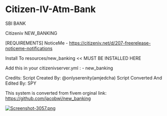 # Citizen-IV-Atm-Bank
SBI BANK

Citizeniv NEW_BANKING

[REQUIREMENTS]
NoticeMe - https://citizeniv.net/d/207-freerelease-noticeme-notifications

Install To resources/new_banking << MUST BE INSTALLED HERE


Add this in your citizenivserver.yml :
    - new_banking

Credits:
Script Created By: @onlyserenity(amjedcha)
Script Converted And Edited By: SPY

This system is converted from fivem 
orginal link: https://github.com/jacobwi/new_banking

[![Screenshot-3057.png](https://i.postimg.cc/vHxv35Cn/Screenshot-3057.png)](https://postimg.cc/LnRfsg94)
